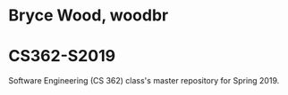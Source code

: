 # Bryce Wood, woodbr
# CS362-S2019
Software Engineering (CS 362) class's master repository for Spring 2019.
